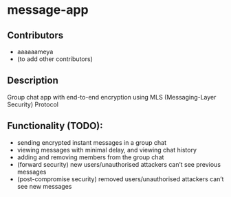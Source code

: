 # message-app

## Contributors
- aaaaaameya
- (to add other contributors)

## Description
Group chat app with end-to-end encryption using MLS (Messaging-Layer Security) Protocol

## Functionality (TODO):
- sending encrypted instant messages in a group chat
- viewing messages with minimal delay, and viewing chat history
- adding and removing members from the group chat
- (forward security) new users/unauthorised attackers can’t see previous messages
- (post-compromise security) removed users/unauthorised attackers can’t see new messages
